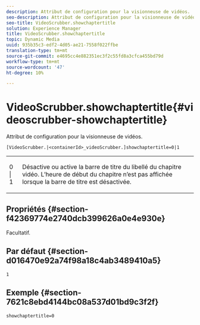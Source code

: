 ```yaml
---
description: Attribut de configuration pour la visionneuse de vidéos.
seo-description: Attribut de configuration pour la visionneuse de vidéos.
seo-title: VideoScrubber.showchaptertitle
solution: Experience Manager
title: VideoScrubber.showchaptertitle
topic: Dynamic Media
uuid: 935b35c3-edf2-4d05-ae21-7558f022ffbe
translation-type: tm+mt
source-git-commit: e4695cc4e882351ec3f2c55fd8a3cfca455bd79d
workflow-type: tm+mt
source-wordcount: '47'
ht-degree: 10%

---
```



# VideoScrubber.showchaptertitle{#videoscrubber-showchaptertitle}

Attribut de configuration pour la visionneuse de vidéos.

`[VideoScrubber.|<containerId>_videoScrubber.]showchaptertitle=0|1`

<table id="table_C616483932C2482CA9794DDD7313FD7C"> 
 <tbody> 
  <tr> 
   <td colname="col1"> <p> <span class="codeph"> 0 | 1</span> </p> </td> 
   <td colname="col2"> <p> Désactive ou active la barre de titre du libellé du chapitre vidéo. L’heure de début du chapitre n’est pas affichée lorsque la barre de titre est désactivée. </p> </td> 
  </tr> 
 </tbody> 
</table>

## Propriétés {#section-f42369774e2740dcb399626a0e4e930e}

Facultatif.

## Par défaut {#section-d016470e92a74f98a18c4ab3489410a5}

`1`

## Exemple {#section-7621c8ebd4144bc08a537d01bd9c3f2f}

```
showchaptertitle=0
```

